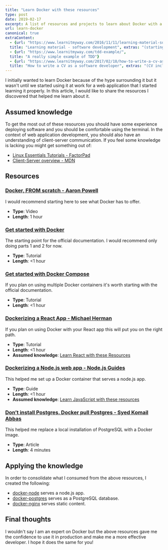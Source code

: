 ```yaml
---
title: "Learn Docker with these resources"
type: post
date: 2019-02-17
excerpt: A list of resources and projects to learn about Docker with a focus on web development.
url: learn-docker
canonical: true
extraContent:
  - {url: "https://www.learnitmyway.com/2016/11/11/learning-material-software-development/", 
  title: "Learning material - software development", extras: "(starting with Intro to CS)"}
  - {url: "https://www.learnitmyway.com/tdd-example/",
  title: "A really simple example of TDD"}
  - {url: "https://www.learnitmyway.com/2017/02/18/how-to-write-a-cv-as-a-software-developer/", 
  title: "How to write a CV as a software developer", extras: "(CV included)"}
---
```


I initially wanted to learn Docker because of the hype surrounding it but it wasn't until we started using it at work for a web application that I started learning it properly. In this article, I would like to share the resources I discovered that helped me learn about it.

<!--more-->

## Assumed knowledge

To get the most out of these resources you should have some experience deploying software and you should be comfortable using the terminal. In the context of web application development, you should also have an understanding of client-server communication.
If you feel some knowledge is lacking you might get something out of:

- [Linux Essentials Tutorials - FactorPad](https://factorpad.com/tech/linux-essentials/)
- [Client-Server overview - MDN](https://developer.mozilla.org/en-US/docs/Learn/Server-side/First_steps/Client-Server_overview)

## Resources

### [Docker, FROM scratch - Aaron Powell](https://www.youtube.com/watch?v=i7yoXqlg48M)

I would recommend starting here to see what Docker has to offer.

- **Type**: Video
- **Length**: 1 hour

### [Get started with Docker](https://docs.docker.com/get-started/)

The starting point for the official documentation. I would recommend only doing parts 1 and 2 for now.

- **Type**: Tutorial
- **Length**: <1 hour

### [Get started with Docker Compose](https://docs.docker.com/compose/gettingstarted/)

If you plan on using multiple Docker containers it's worth starting with the official documentation.

- **Type**: Tutorial
- **Length**: <1 hour

### [Dockerizing a React App - Michael Herman](https://mherman.org/blog/dockerizing-a-react-app/)

If you plan on using Docker with your React app this will put you on the right path.

- **Type**: Tutorial
- **Length**: <1 hour
- **Assumed knowledge**: [Learn React with these Resources](https://learnitmyway.com/learn-react-with-these-resources/)

### [Dockerizing a Node.js web app - Node.js Guides](https://nodejs.org/en/docs/guides/nodejs-docker-webapp/)

This helped me set up a Docker container that serves a node.js app.

- **Type**: Guide
- **Length**: <1 hour
- **Assumed knowledge**: [Learn JavaScript with these resources](https://learnitmyway.com/learn-javascript-with-these-resources/)

### [Don’t install Postgres. Docker pull Postgres - Syed Komail Abbas](https://hackernoon.com/dont-install-postgres-docker-pull-postgres-bee20e200198)

This helped me replace a local installation of PostgreSQL with a Docker image.

- **Type**: Article
- **Length**: 4 minutes

## Applying the knowledge

In order to consolidate what I consumed from the above resources, I created the following:

- [docker-node](https://github.com/DeveloperDavo/docker-node) serves a node.js app.
- [docker-postgres](https://github.com/DeveloperDavo/docker-postgres) serves as a PostgreSQL database.
- [docker-nginx](https://github.com/DeveloperDavo/docker-nginx) serves static content.

## Final thoughts

I wouldn't say I am an expert on Docker but the above resources gave me the confidence to use it in production and make me a more effective developer. I hope it does the same for you!
